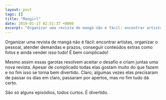 ```yaml
---
layout: post
tags: []
title: "Mangirl"
date: 2019-01-17 02:51:37 +0000
excerpt: "Organizar uma revista de mangá não é fácil: encontrar artistas, organizar o pessoal, atender demandas e prazos, conseguir conteúdos extras..."
---
```


Organizar uma revista de mangá não é fácil: encontrar artistas, organizar o pessoal, atender demandas e prazos, conseguir conteúdos extras como fotos e ainda vender isso tudo! É bem complicado!

Mesmo assim essas garotas resolvem aceitar o desafio e criam juntas uma nova revista. Apesar de complicado todas elas gostam muito do que fazem e no fim isso se torna bem divertido. Claro, algumas vezes elas precisaram de passar os dias em claro, passaram por apertos, mas no fim tudo dá certo.

São só alguns episódios, todos curtos. É divertido.